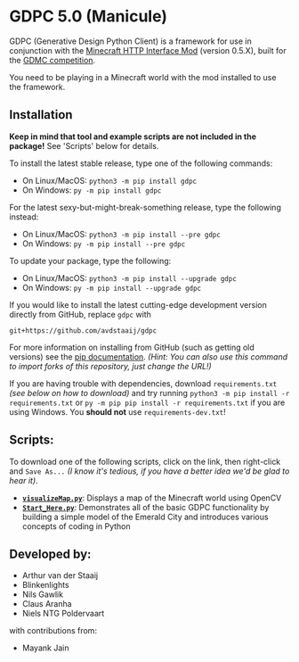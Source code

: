 # GDPC 5.0 (Manicule)

GDPC (Generative Design Python Client) is a framework for use in conjunction with the [Minecraft HTTP Interface Mod](https://github.com/Niels-NTG/gdmc_http_interface) (version 0.5.X), built for the [GDMC competition](https://gendesignmc.engineering.nyu.edu).

You need to be playing in a Minecraft world with the mod installed to use the framework.

## Installation
**Keep in mind that tool and example scripts are not included in the package!** See 'Scripts' below for details.

To install the latest stable release, type one of the following commands:
- On Linux/MacOS: `python3 -m pip install gdpc`
- On Windows: `py -m pip install gdpc`

For the latest sexy-but-might-break-something release, type the following instead:
- On Linux/MacOS: `python3 -m pip install --pre gdpc`
- On Windows: `py -m pip install --pre gdpc`

To update your package, type the following:
- On Linux/MacOS: `python3 -m pip install --upgrade gdpc`
- On Windows: `py -m pip install --upgrade gdpc`

If you would like to install the latest cutting-edge development version directly from GitHub, replace `gdpc` with

`git+https://github.com/avdstaaij/gdpc`

For more information on installing from GitHub (such as getting old versions) see the [pip documentation](https://pip.pypa.io/en/stable/topics/vcs-support/).
*(Hint: You can also use this command to import forks of this repository, just change the URL!)*

If you are having trouble with dependencies, download `requirements.txt` *(see below on how to download)* and try running `python3 -m pip install -r requirements.txt` or `py -m pip pip install -r requirements.txt` if you are using Windows. You **should not** use `requirements-dev.txt`!

## Scripts:
To download one of the following scripts, click on the link, then right-click and `Save As...` *(I know it's tedious, if you have a better idea we'd be glad to hear it)*.

- [**`visualizeMap.py`**](examples/visualizeMap.py): Displays a map of the Minecraft world using OpenCV
- [**`Start_Here.py`**](examples/Start_Here.py): Demonstrates all of the basic GDPC functionality by building a simple model of the Emerald City and introduces various concepts of coding in Python

## Developed by:
- Arthur van der Staaij
- Blinkenlights
- Nils Gawlik
- Claus Aranha
- Niels NTG Poldervaart

with contributions from:
- Mayank Jain
